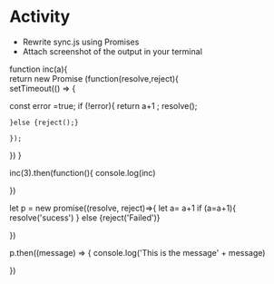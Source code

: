 # Activity

- Rewrite sync.js using Promises​
- Attach screenshot of the output in your terminal

function inc(a){  
 return new Promise (function(resolve,reject){  
 setTimeout(() => {

const error =true;
if (!error){
return a+1 ;
resolve();

    }else {reject();}

    });

})
}

inc(3).then(function(){
console.log(inc)

})

let p = new promise((resolve, reject)=>{
let a= a+1
if (a=a+1){
resolve('sucess')
} else {reject('Failed')}

})

p.then((message) => {
console.log('This is the message' + message)

})
